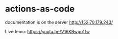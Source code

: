# actions-as-code

documentation is on the server
http://152.70.179.243/

Livedemo:
https://youtu.be/V16KBwpo11w
